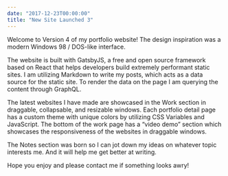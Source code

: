```yaml
---
date: "2017-12-23T00:00:00"
title: "New Site Launched 3"
---
```


Welcome to Version 4 of my portfolio website! The design inspiration was a modern Windows 98 / DOS-like interface. 

The website is built with GatsbyJS, a free and open source framework based on React that helps developers build extremely performant static sites. I am utilizing Markdown to write my posts, which acts as a data source for the static site. To render the data on the page I am querying the content through GraphQL.

The latest websites I have made are showcased in the Work section in draggable, collapsable, and resizable windows. Each portfolio detail page has a custom theme with unique colors by utilizing CSS Variables and JavaScript. The bottom of the work page has a “video demo” section which showcases the responsiveness of the websites in draggable windows. 

The Notes section was born so I can jot down my ideas on whatever topic interests me. And it will help me get better at writing.

Hope you enjoy and please contact me if something looks awry! 



